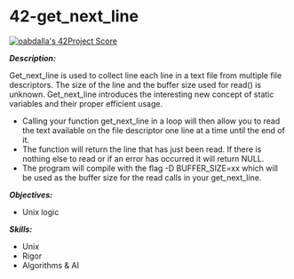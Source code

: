 # 42-get_next_line
[![oabdalla's 42Project Score](https://badge42.herokuapp.com/api/project/oabdalla/get_next_line)](https://github.com/JaeSeoKim/badge42)

***Description:***

Get_next_line is used to collect line each line in a text file from multiple file descriptors. The size of the line and the buffer size used for read() is unknown. Get_next_line introduces the interesting new concept of static variables and their proper efficient usage.
- Calling your function get_next_line in a loop will then allow you to read the text available on the file descriptor one line at a time until the end of it.
- The function will return the line that has just been read. If there is nothing else to read or if an error has occurred it will return NULL.
- The program will compile with the flag -D BUFFER_SIZE=xx which will be used as the buffer size for the read calls in your get_next_line.

***Objectives:***
- Unix logic

***Skills:***
- Unix
- Rigor
- Algorithms & AI
